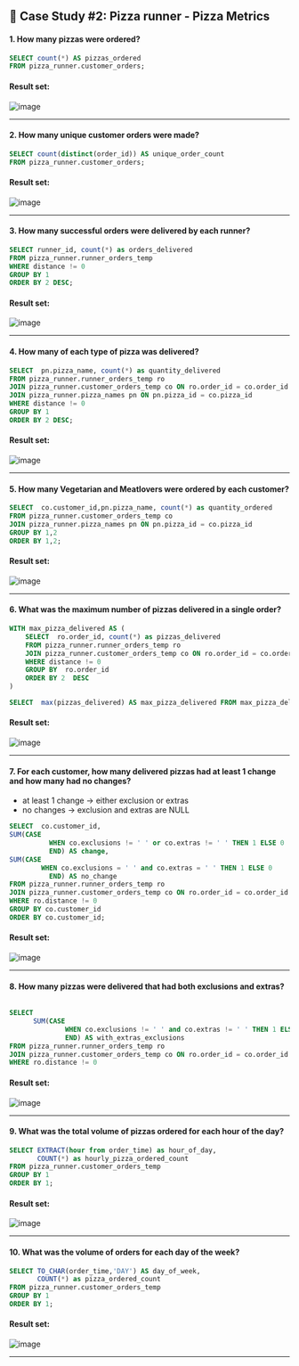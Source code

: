 ## :pizza: Case Study #2: Pizza runner - Pizza Metrics

####  1. How many pizzas were ordered?

```sql
SELECT count(*) AS pizzas_ordered
FROM pizza_runner.customer_orders;
``` 
	
#### Result set:
![image](https://github.com/naman2398/SQL-Casestudy/blob/main/Result/B1.PNG)

***

####  2. How many unique customer orders were made?

```sql
SELECT count(distinct(order_id)) AS unique_order_count
FROM pizza_runner.customer_orders;
``` 
	
#### Result set:
![image](https://github.com/naman2398/SQL-Casestudy/blob/main/Result/B2.PNG)

***

####  3. How many successful orders were delivered by each runner?

```sql
SELECT runner_id, count(*) as orders_delivered
FROM pizza_runner.runner_orders_temp
WHERE distance != 0
GROUP BY 1
ORDER BY 2 DESC;
``` 
	
#### Result set:
![image](https://github.com/naman2398/SQL-Casestudy/blob/main/Result/B3.PNG)

***

####  4. How many of each type of pizza was delivered?

```sql
SELECT  pn.pizza_name, count(*) as quantity_delivered 
FROM pizza_runner.runner_orders_temp ro
JOIN pizza_runner.customer_orders_temp co ON ro.order_id = co.order_id
JOIN pizza_runner.pizza_names pn ON pn.pizza_id = co.pizza_id
WHERE distance != 0
GROUP BY 1
ORDER BY 2 DESC;
``` 
	
#### Result set:
![image](https://github.com/naman2398/SQL-Casestudy/blob/main/Result/B4.PNG)

***

####  5. How many Vegetarian and Meatlovers were ordered by each customer?

```sql
SELECT  co.customer_id,pn.pizza_name, count(*) as quantity_ordered
FROM pizza_runner.customer_orders_temp co 
JOIN pizza_runner.pizza_names pn ON pn.pizza_id = co.pizza_id
GROUP BY 1,2
ORDER BY 1,2;
``` 
	
#### Result set:
![image](https://github.com/naman2398/SQL-Casestudy/blob/main/Result/B5.PNG)

***

####  6. What was the maximum number of pizzas delivered in a single order?

```sql
WITH max_pizza_delivered AS (
    SELECT  ro.order_id, count(*) as pizzas_delivered
    FROM pizza_runner.runner_orders_temp ro
    JOIN pizza_runner.customer_orders_temp co ON ro.order_id = co.order_id
    WHERE distance != 0
    GROUP BY  ro.order_id
    ORDER BY 2  DESC
)

SELECT  max(pizzas_delivered) AS max_pizza_delivered FROM max_pizza_delivered;

``` 
	
#### Result set:
![image](https://github.com/naman2398/SQL-Casestudy/blob/main/Result/B6.PNG)

***

####  7. For each customer, how many delivered pizzas had at least 1 change and how many had no changes?
- at least 1 change -> either exclusion or extras 
- no changes -> exclusion and extras are NULL

```sql
SELECT  co.customer_id,
SUM(CASE
          WHEN co.exclusions != ' ' or co.extras != ' ' THEN 1 ELSE 0 
          END) AS change,
SUM(CASE
        WHEN co.exclusions = ' ' and co.extras = ' ' THEN 1 ELSE 0
          END) AS no_change       
FROM pizza_runner.runner_orders_temp ro
JOIN pizza_runner.customer_orders_temp co ON ro.order_id = co.order_id
WHERE ro.distance != 0
GROUP BY co.customer_id
ORDER BY co.customer_id;
``` 

#### Result set:
![image](https://github.com/naman2398/SQL-Casestudy/blob/main/Result/B7.PNG)

***

####  8. How many pizzas were delivered that had both exclusions and extras?

```sql

SELECT  
      SUM(CASE
              WHEN co.exclusions != ' ' and co.extras != ' ' THEN 1 ELSE 0 
              END) AS with_extras_exclusions       
FROM pizza_runner.runner_orders_temp ro
JOIN pizza_runner.customer_orders_temp co ON ro.order_id = co.order_id
WHERE ro.distance != 0
``` 
	
#### Result set:
![image](https://github.com/naman2398/SQL-Casestudy/blob/main/Result/B8.PNG)

***

####  9. What was the total volume of pizzas ordered for each hour of the day?

```sql
SELECT EXTRACT(hour from order_time) as hour_of_day,
       COUNT(*) as hourly_pizza_ordered_count
FROM pizza_runner.customer_orders_temp
GROUP BY 1
ORDER BY 1;
``` 
	
#### Result set:
![image](https://github.com/naman2398/SQL-Casestudy/blob/main/Result/B9.PNG)

***

#### 10. What was the volume of orders for each day of the week?
 
```sql
SELECT TO_CHAR(order_time,'DAY') AS day_of_week,
       COUNT(*) as pizza_ordered_count
FROM pizza_runner.customer_orders_temp
GROUP BY 1
ORDER BY 1;
``` 
	
#### Result set:
![image](https://github.com/naman2398/SQL-Casestudy/blob/main/Result/B10.PNG)

***

